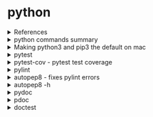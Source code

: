 # python

<details><summary>References</summary>

- [github Python .gitignore file](https://github.com/github/gitignore/blob/main/Python.gitignore)
- [PEP 8 – Style Guide for Python Code](https://peps.python.org/pep-0008/)
- [pytest doco](https://docs.pytest.org/en/7.3.x/)
- [Pytest | Visual Studio Code](https://www.youtube.com/watch?v=ucjRpS7WCPA)
- [pylint](https://pypi.org/project/pylint/)
- [pylint docs](https://docs.pylint.org/#)
- [How do I automatically fix lint issues reported by pylint?](https://stackoverflow.com/questions/54586757/how-do-i-automatically-fix-lint-issues-reported-by-pylint)
- [Fix pylint errors with autopep8](https://github.com/hhatto/autopep8)
- [PEP 257 – Docstring Conventions](https://peps.python.org/pep-0257/)
- [Python Docstrings](https://www.programiz.com/python-programming/docstrings)
- [doctest — Test interactive Python examples](https://docs.python.org/3/library/doctest.html)
- [8 Levels of Using Type Hints in Python](https://medium.com/techtofreedom/8-levels-of-using-type-hints-in-python-a6717e28f8fd)
- [Documenting Your Code with Python - Overview of Comments, Docstrings and Type Hints](https://www.youtube.com/watch?v=tqKcq5jVeo4)
- [pytest-cov’s documentation](https://pytest-cov.readthedocs.io/en/latest/)
- [pytest-cov pip documentation](https://pypi.org/project/pytest-cov/)
- [How to generate a documentation for Python project using pdoc](https://lucacorbucci.medium.com/how-to-generate-a-documentation-for-python-code-using-pdoc-60f681d14d6e)
- [pylint: Ignore line-too-long for long URLs](https://github.com/pylint-dev/pylint/issues/2178)
- [python modules](https://docs.python.org/3/tutorial/modules.html)

</details>

<details><summary>python commands summary</summary>

```bash
python --version
alias
alias python=`which python3`
pip --version
# pip install -U pytest
pytest -vv
# pip install pytest-cov 
pytest --cov -v
# pip install pylint
# pylint directives to ignore intentional linting deviations
# pylint: disable=line-too-long
pylint */*.py *.py --recursive y
# Fix linting errors:
# pip install --upgrade autopep8
# autopep8 --version
# autopep8 * -r -a -v --experimental -d
autopep8 *.py **/*.py --recursive --aggressive --verbose --experimental --diff
# reformat lines that are too long
# autopep8 * -r -a -v --experimental -i
autopep8 *.py **/*.py --recursive --aggressive --verbose --experimental --in-place
# python -m pydoc utils.cards
# python -m pydoc -k http
python -m pydoc math.pow
# pdoc provides better formated html project documentation from pydoc comments
# pip install pdoc3
pdoc --html . --html-dir docs --force
open docs/python/index.html 
python -m doctest -v *.py **/*.py
```

</details>


<details><summary>Making python3 and pip3 the default on mac</summary>

```bash
python --version
# Python 2.7.16
python3 --version
Python 3.9.5
ls -al /usr/local/bin/python3
# lrwxr-xr-x  1 shawfire  admin  42 Mar 16 16:12 /usr/local/bin/python3 -> ../Cellar/python@3.11/3.11.2_1/bin/python3

# To Tell What Shell Your Mac is Using
echo $0
# /bin/bash

which python
# /usr/bin/python

which python3
# /Library/Frameworks/Python.framework/Versions/3.9/bin/python3

alias python=`which python3`
alias
# alias python='/Library/Frameworks/Python.framework/Versions/3.9/bin/python3'

pip --version
# pip 23.1.2 from /Library/Frameworks/Python.framework/Versions/3.9/lib/python3.9/site-packages/pip (python 3.9)

pip3 --version
# pip 23.1.2 from /Library/Frameworks/Python.framework/Versions/3.9/lib/python3.9/site-packages/pip (python 3.9)
```

Add "alias python=`which python3`" to `~/.zshrc` and `~/.bashrc` file

In VS Code select the correct Python interpreter:
Cmd Shift P "python interpreter" and select the python interpreter you want

</details>

<details><summary>pytest</summary>

```bash
python --version
# Python 3.9.5

pip --version
# pip 23.1.2 from /Library/Frameworks/Python.framework/Versions/3.9/lib/python3.9/site-packages/pip (python 3.9)

pytest --version
# bash: pytest: command not found

# Install pytest
pip install -U pytest

# Run pytest
pytest

pytest --version
# pytest 7.3.1

# Display the whole comparison when a test fails with the double verbose flag -vv
pytest -vv
```

</details>

<details><summary>pytest-cov - pytest test coverage</summary>

- [pytest-cov’s documentation](https://pytest-cov.readthedocs.io/en/latest/)
- [pytest-cov pip documentation](https://pypi.org/project/pytest-cov/)

```bash
pip install pytest-cov 
pytest --cov
pytest --cov -v
```

</details>


<details><summary>pylint</summary>

```bash
pylint --version
pip install pylint
pylint --version
# pylint 2.17.4
# astroid 2.15.5
# Python 3.9.5 (v3.9.5:0a7dcbdb13, May  3 2021, 13:17:02) 
# [Clang 6.0 (clang-600.0.57)]
pylint --help
pylint --max-line-length=80 utils/cards_test.py

pylint */*.py *.py --recursive y
```

</details>

<details><summary>autopep8 - fixes pylint errors</summary>

- [Fix pylint errors with autopep8](https://github.com/hhatto/autopep8)

```bash
pip --version
# pip 23.1.2 from /Library/Frameworks/Python.framework/Versions/3.9/lib/python3.9/site-packages/pip (python 3.9)
python --version
# Python 3.9.5
pip install --upgrade autopep8
autopep8 --version
# autopep8 2.0.2 (pycodestyle: 2.10.0)
autopep8 -h

autopep8 * --recursive --aggressive --verbose --diff 
# this command is the same as the above
# autopep8 * -r -a -v -d 

# Need to specify the file types *.py **/*.py otherwise *.md files are also targeted
autopep8 *.py **/*.py --recursive --aggressive --verbose --in-place 
# this command is the same as the above
# autopep8 * -r -a -v -i

# fixes pylint lines to long errors with the --experimental flag
autopep8 *.py **/*.py --recursive --aggressive --verbose --experimental --diff
autopep8 *.py **/*.py --recursive --aggressive --verbose --experimental --in-place
```

</details>

<details><summary>autopep8 -h</summary>

```bash
autopep8 -h
usage: autopep8 [-h] [--version] [-v] [-d] [-i] [--global-config filename] [--ignore-local-config] [-r] [-j n] [-p n] [-a] [--experimental] [--exclude globs] [--list-fixes] [--ignore errors] [--select errors] [--max-line-length n] [--line-range line line] [--hang-closing]
                [--exit-code]
                [files ...]

Automatically formats Python code to conform to the PEP 8 style guide.

positional arguments:
  files                 files to format or '-' for standard in

optional arguments:
  -h, --help            show this help message and exit
  --version             show program's version number and exit
  -v, --verbose         print verbose messages; multiple -v result in more verbose messages
  -d, --diff            print the diff for the fixed source
  -i, --in-place        make changes to files in place
  --global-config filename
                        path to a global pep8 config file; if this file does not exist then this is ignored (default: /Users/shawfire/.config/pep8)
  --ignore-local-config
                        don't look for and apply local config files; if not passed, defaults are updated with any config files in the project's root directory
  -r, --recursive       run recursively over directories; must be used with --in-place or --diff
  -j n, --jobs n        number of parallel jobs; match CPU count if value is less than 1
  -p n, --pep8-passes n
                        maximum number of additional pep8 passes (default: infinite)
  -a, --aggressive      enable non-whitespace changes; multiple -a result in more aggressive changes
  --experimental        enable experimental fixes
  --exclude globs       exclude file/directory names that match these comma-separated globs
  --list-fixes          list codes for fixes; used by --ignore and --select
  --ignore errors       do not fix these errors/warnings (default: E226,E24,W50,W690)
  --select errors       fix only these errors/warnings (e.g. E4,W)
  --max-line-length n   set maximum allowed line length (default: 79)
  --line-range line line, --range line line
                        only fix errors found within this inclusive range of line numbers (e.g. 1 99); line numbers are indexed at 1
  --hang-closing        hang-closing option passed to pycodestyle
  --exit-code           change to behavior of exit code. default behavior of return value, 0 is no differences, 1 is error exit. return 2 when add this option. 2 is exists differences.
```

</details>

<details><summary>pydoc</summary>

```bash
python -m pydoc
python -m pydoc pow

# key work examples
python -m pydoc -k http

# python package documentation
python -m pydoc math

# open python documentation in browser on specified port
python -m pydoc -p 8080

# open python documentation in browser on available port
python -m pydoc -b

python -m pydoc utils.cards

# Be careful with pydoc as it could use old python 2.x 
# use python -m pydoc
# especially when using an alias for python3
which pydoc
# /usr/bin/pydoc
which python
# /usr/bin/python
/usr/bin/python --version
# Python 2.7.16
alias
# alias python='/Library/Frameworks/Python.framework/Versions/3.9/bin/python3'
python --version
# Python 3.9.5
```

</details>

<details><summary>pdoc</summary>

[How to generate a documentation for Python project using pdoc](https://lucacorbucci.medium.com/how-to-generate-a-documentation-for-python-code-using-pdoc-60f681d14d6e)

```bash
pip install pdoc3
pdoc --html . --html-dir docs
open docs/python/index.html 
```

</details>

<details><summary>doctest</summary>

- [doctest — Test interactive Python examples](https://docs.python.org/3/library/doctest.html)
- [pylint: Ignore line-too-long for long URLs](https://github.com/pylint-dev/pylint/issues/2178)

```bash
python -m doctest -v *.py **/*.py
```

</details>
